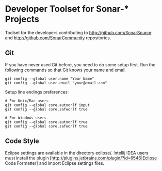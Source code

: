 Developer Toolset for Sonar-* Projects
======================================

Toolset for the developers contributing to http://github.com/SonarSource and http://github.com/SonarCommunity repositories.

Git
---

If you have never used Git before, you need to do some setup first. Run the following commands so that Git knows your name and email.

    git config --global user.name "Your Name"
    git config --global user.email "your@email.com"

Setup line endings preferences:

    # For Unix/Mac users
    git config --global core.autocrlf input
    git config --global core.safecrlf true

    # For Windows users
    git config --global core.autocrlf true
    git config --global core.safecrlf true

Code Style
----------

Eclipse settings are available in the directory eclipse/. 
Intellij IDEA users must install the plugin [http://plugins.jetbrains.com/plugin/?id=6546|Eclipse Code Formatter] and import Eclipse settings files.
